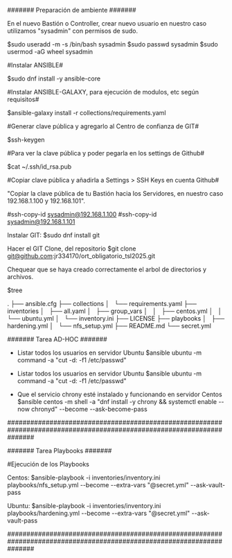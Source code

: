 ####### Preparación de ambiente #######

En el nuevo Bastión o Controller, crear nuevo usuario en nuestro caso utilizamos "sysadmin" con permisos de sudo.

$sudo useradd -m -s /bin/bash sysadmin
$sudo passwd sysadmin
$sudo usermod -aG wheel sysadmin

#Instalar ANSIBLE#

$sudo dnf install -y ansible-core

#Instalar ANSIBLE-GALAXY, para ejecución de modulos, etc según requisitos#

$ansible-galaxy install -r collections/requirements.yaml

#Generar clave pública y agregarlo al Centro de confianza de GIT#

$ssh-keygen

#Para ver la clave pública y poder pegarla en los settings de Github#

$cat ~/.ssh/id_rsa.pub

#Copiar clave pública y añadirla a Settings > SSH Keys en cuenta Github#

"Copiar la clave pública de tu Bastión hacia los Servidores, en nuestro caso 192.168.1.100 y 192.168.101".

#ssh-copy-id sysadmin@192.168.1.100
#ssh-copy-id sysadmin@192.168.1.101

Instalar GIT:
$sudo dnf install git

Hacer el GIT Clone, del repositorio
$git clone git@github.com:jr334170/ort_obligatorio_tsl2025.git

Chequear que se haya creado correctamente el arbol de directorios y archivos.

$tree

.
├── ansible.cfg
├── collections
│   └── requirements.yaml
├── inventories
│   ├── all.yaml
│   ├── group_vars
│   │   ├── centos.yml
│   │   └── ubuntu.yml
│   └── inventory.ini
├── LICENSE
├── playbooks
│   ├── hardening.yml
│   └── nfs_setup.yml
├── README.md
└── secret.yml

####### Tarea AD-HOC #######

- Listar todos los usuarios en servidor Ubuntu
$ansible ubuntu -m command -a "cut -d: -f1 /etc/passwd"

- Listar todos los usuarios en servidor Ubuntu
$ansible ubuntu -m command -a "cut -d: -f1 /etc/passwd"

- Que el servicio chrony esté instalado y funcionando en servidor Centos
$ansible centos -m shell -a "dnf install -y chrony && systemctl enable --now chronyd" --become --ask-become-pass

#######################################################################################################################

####### Tarea Playbooks #######


#Ejecución de los Playbooks

Centos:
 $ansible-playbook -i inventories/inventory.ini playbooks/nfs_setup.yml --become --extra-vars "@secret.yml" --ask-vault-pass

Ubuntu:
 $ansible-playbook -i inventories/inventory.ini playbooks/hardening.yml --become --extra-vars "@secret.yml" --ask-vault-pass


#######################################################################################################################

